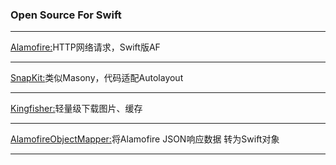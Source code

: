 ### Open Source For Swift
----------------------------------------------------------------------
[Alamofire:](https://github.com/Alamofire/Alamofire)HTTP网络请求，Swift版AF<br>

----------------------------------------------------------------------
[SnapKit:](https://github.com/SnapKit/SnapKit)类似Masony，代码适配Autolayout<br>

----------------------------------------------------------------------
[Kingfisher:](https://github.com/onevcat/Kingfisher)轻量级下载图片、缓存<br>

----------------------------------------------------------------------
[AlamofireObjectMapper:](https://github.com/tristanhimmelman/AlamofireObjectMapper)将Alamofire JSON响应数据 转为Swift对象<br>

----------------------------------------------------------------------
